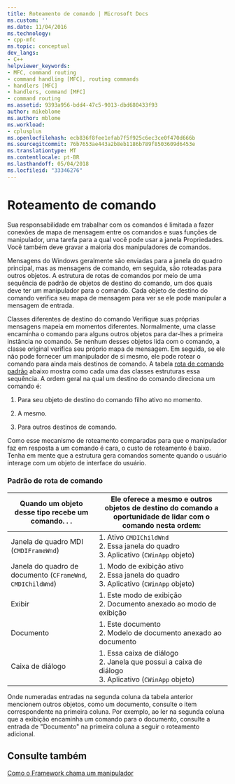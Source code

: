 ```yaml
---
title: Roteamento de comando | Microsoft Docs
ms.custom: ''
ms.date: 11/04/2016
ms.technology:
- cpp-mfc
ms.topic: conceptual
dev_langs:
- C++
helpviewer_keywords:
- MFC, command routing
- command handling [MFC], routing commands
- handlers [MFC]
- handlers, command [MFC]
- command routing
ms.assetid: 9393a956-bdd4-47c5-9013-dbd680433f93
author: mikeblome
ms.author: mblome
ms.workload:
- cplusplus
ms.openlocfilehash: ecb836f8fee1efab7f5f925c6ec3ce0f470d666b
ms.sourcegitcommit: 76b7653ae443a2b8eb1186b789f8503609d6453e
ms.translationtype: MT
ms.contentlocale: pt-BR
ms.lasthandoff: 05/04/2018
ms.locfileid: "33346276"
---
```

# <a name="command-routing"></a>Roteamento de comando
Sua responsabilidade em trabalhar com os comandos é limitada a fazer conexões de mapa de mensagem entre os comandos e suas funções de manipulador, uma tarefa para a qual você pode usar a janela Propriedades. Você também deve gravar a maioria dos manipuladores de comandos.  
  
 Mensagens do Windows geralmente são enviadas para a janela do quadro principal, mas as mensagens de comando, em seguida, são roteadas para outros objetos. A estrutura de rotas de comandos por meio de uma sequência de padrão de objetos de destino do comando, um dos quais deve ter um manipulador para o comando. Cada objeto de destino do comando verifica seu mapa de mensagem para ver se ele pode manipular a mensagem de entrada.  
  
 Classes diferentes de destino do comando Verifique suas próprias mensagens mapeia em momentos diferentes. Normalmente, uma classe encaminha o comando para alguns outros objetos para dar-lhes a primeira instância no comando. Se nenhum desses objetos lida com o comando, a classe original verifica seu próprio mapa de mensagem. Em seguida, se ele não pode fornecer um manipulador de si mesmo, ele pode rotear o comando para ainda mais destinos de comando. A tabela [rota de comando padrão](#_core_standard_command_route) abaixo mostra como cada uma das classes estruturas essa sequência. A ordem geral na qual um destino do comando direciona um comando é:  
  
1.  Para seu objeto de destino do comando filho ativo no momento.  
  
2.  A mesmo.  
  
3.  Para outros destinos de comando.  
  
 Como esse mecanismo de roteamento comparadas para que o manipulador faz em resposta a um comando é cara, o custo de roteamento é baixo. Tenha em mente que a estrutura gera comandos somente quando o usuário interage com um objeto de interface do usuário.  
  
### <a name="_core_standard_command_route"></a> Padrão de rota de comando  
  
|Quando um objeto desse tipo recebe um comando. . .|Ele oferece a mesmo e outros objetos de destino do comando a oportunidade de lidar com o comando nesta ordem:|  
|----------------------------------------------------------|-----------------------------------------------------------------------------------------------------|  
|Janela de quadro MDI (`CMDIFrameWnd`)|1.  Ativo `CMDIChildWnd`<br />2.  Essa janela do quadro<br />3.  Aplicativo (`CWinApp` objeto)|  
|Janela do quadro de documento (`CFrameWnd`, `CMDIChildWnd`)|1.  Modo de exibição ativo<br />2.  Essa janela do quadro<br />3.  Aplicativo (`CWinApp` objeto)|  
|Exibir|1.  Este modo de exibição<br />2.  Documento anexado ao modo de exibição|  
|Documento|1.  Este documento<br />2.  Modelo de documento anexado ao documento|  
|Caixa de diálogo|1.  Essa caixa de diálogo<br />2.  Janela que possui a caixa de diálogo<br />3.  Aplicativo (`CWinApp` objeto)|  
  
 Onde numeradas entradas na segunda coluna da tabela anterior mencionem outros objetos, como um documento, consulte o item correspondente na primeira coluna. Por exemplo, ao ler na segunda coluna que a exibição encaminha um comando para o documento, consulte a entrada de "Documento" na primeira coluna a seguir o roteamento adicional.  
  
## <a name="see-also"></a>Consulte também  
 [Como o Framework chama um manipulador](../mfc/how-the-framework-calls-a-handler.md)

